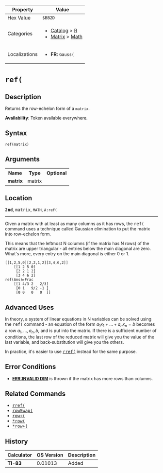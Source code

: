 | Property      | Value |
|---------------|-------|
| Hex Value     | `$BB2D`|
| Categories    | <ul><li>[Catalog](<../categories/Catalog.md>) > [R](<../categories/Catalog.md#R>)</li><li>[Matrix](<../categories/Matrix.md>) > [Math](<../categories/Matrix.md#Math>)</li></ul> |
| Localizations | <ul><li><b>FR</b>: `Gauss(`</li></ul> |

# `ref(`

## Description
Returns the row-echelon form of a `matrix`.


<b>Availability</b>: Token available everywhere.

## Syntax
`ref(matrix)`

## Arguments
<table>
<tr><th>Name</th><th>Type</th><th>Optional</th></tr>

<tr><td><b>matrix</b></td><td>matrix</td><td></td></tr>

</table>

## Location
<tt><kbd><b>2nd</b></kbd></tt>, <kbd>matrix</kbd>, `MATH`, `A:ref(`
<hr>

Given a matrix with at least as many columns as it has rows, the <tt>ref(</tt> command uses a technique called Gaussian elimination to put the matrix into row-echelon form.

This means that the leftmost N columns (if the matrix has N rows) of the matrix are upper triangular - all entries below the main diagonal are zero. What's more, every entry on the main diagonal is either 0 or 1.

```ti-basic
[[1,2,5,0][2,2,1,2][3,4,6,2]]
    [[1 2 5 0]
     [2 2 1 2]
     [3 4 6 2]
ref(Ans)►Frac
    [[1 4/3 2   2/3]
     [0 1   9/2 -1 ]
     [0 0   0   0  ]]
```

## Advanced Uses

In theory, a system of linear equations in N variables can be solved using the <tt>ref(</tt> command - an equation of the form $a_1x_1+\dots + a_nx_n = b$ becomes a row $a_1, \dots, a_n, b$, and is put into the matrix. If there is a sufficient number of conditions, the last row of the reduced matrix will give you the value of the last variable, and back-substitution will give you the others.

In practice, it's easier to use <tt><a href="rref(.md">rref(</a></tt> instead for the same purpose.

## Error Conditions

*   **[ERR:INVALID DIM](errors#invaliddim)** is thrown if the matrix has more rows than columns.

## Related Commands

*   <tt><a href="rref(.md">rref(</a></tt>
*   <tt><a href="rowSwap(.md">rowSwap(</a></tt>
*   <tt><a href="row+(.md">row+(</a></tt>
*   <tt><a href="*row(.md">*row(</a></tt>
*   <tt><a href="*row+(.md">*row+(</a></tt>

## History
| Calculator | OS Version | Description |
|------------|------------|-------------|
| <b>TI-83</b> | 0.01013 | Added |


